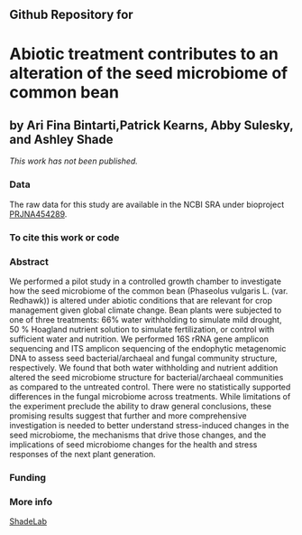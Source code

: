 ## Github Repository for
# Abiotic treatment contributes to an alteration of the seed microbiome of common bean
## by Ari Fina Bintarti,Patrick Kearns, Abby Sulesky, and Ashley Shade


<i>This work has not been published.</i>


### Data
The raw data for this study are available in the NCBI SRA under bioproject [PRJNA454289](https://www.ncbi.nlm.nih.gov/bioproject/?term=PRJNA454289).


### To cite this work or code


### Abstract
We performed a pilot study in a controlled growth chamber to investigate how the seed microbiome of the common bean (Phaseolus vulgaris L. (var. Redhawk)) is altered under abiotic conditions that are relevant for crop management given global climate change. Bean plants were subjected to one of three treatments: 66% water withholding to simulate mild drought, 50 % Hoagland nutrient solution to simulate fertilization, or control with sufficient water and nutrition. We performed 16S rRNA gene amplicon sequencing and ITS amplicon sequencing of the endophytic metagenomic DNA to assess seed bacterial/archaeal and fungal community structure, respectively. We found that both water withholding and nutrient addition altered the seed microbiome structure for bacterial/archaeal communities as compared to the untreated control. There were no statistically supported differences in the fungal microbiome across treatments. While limitations of the experiment preclude the ability to draw general conclusions, these promising results suggest that further and more comprehensive investigation is needed to better understand stress-induced changes in the seed microbiome, the mechanisms that drive those changes, and the implications of seed microbiome changes for the health and stress responses of the next plant generation.

### Funding
 

### More info
[ShadeLab](http://ashley17061.wixsite.com/shadelab/home)
